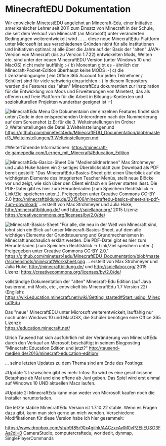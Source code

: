 # MinecraftEDU Dokumentation
Wir entwickeln MinetestEDU angelehnt an Minecraft-Edu, einer Initiative amerikanischer Lehrer seit 2011 zum Einsatz von Minecraft in der Schule, die seit dem Verkauf von Minecraft (an Microsoft) unter veränderten Bedingungen weiterentwickelt wird ...
... diese neue MinecraftEdu-Plattform unter Microsoft ist aus verschiedenen Gründen nicht für alle Institutionen und Initiativen optimal:
a) alle über die Jahre auf der Basis der "alten" JAVA-Version von Minecraft (bis zu Version 1.7.22) entwickelten Mods, Welten etc. sind unter der neuen MinecraftEDU Version (unter Windows 10 und MacOS) nicht mehr lauffähig :-(
b) Monentan gibt es - ähnlich der Minecraft-Pocket-Edition überhaupt keine MODS :-(
c) die Lizenzbedingungen ( ein Office 365 Account für jeden Teilnehmer / Schüler) sind für viele schwierig einzurichten :-(
In diesem Repository werden die Features des "alten" MinecraftEdu dokumentiert zur Instpiration für die Entwicklung von Mods und Erweiterungen von Minetest, das als offenen und freie Plattform für die Arbeit in Bildungs-Kontexten und soziokulturellen Projekten wunderbar geeignet ist :-)

![MinecraftEdu Menu](https://github.com/minetest4edu/MInecraftEDU_Documentation/blob/master/screenshots/MCEDU_0EinstellungenBefehleMenuNumbers2.jpg)
Die Dokumentaion der einzelnen Features findet sich unter /Code in den entsprechenden Unterordnern nach der Nummerierung auf dem Screenshot
(z.B: für die 3. Welteinstellungen im Ordner 3_Welteinstellungen die Datei 3.Welteinstellungen.md
https://github.com/minetest4edu/MInecraftEDU_Documentation/blob/master/3_Welteinstellungen/3.Welteinstellungen.md   

#Weiterführende Informationen: https://minecraft-de.gamepedia.com/Lernen_mit_Minecraft#Education_Edition 

![MinecraftEdu-Basics-Sheet](https://github.com/minetest4edu/MinecraftEDU_Documentation/blob/master/minecraftEduWorksheet.png)
Die "MedienbildnerInnen" Max Strohmeyer und Julia Huke haben ein 2-seitiges Überblicksblatt zum Download als PDF bereit gestellt:
"Das MinecraftEdu-Basics-Sheet gibt einen Überblick auf die wichtigsten Elemente des integrierten Teacher Menüs, stellt neue Blöcke vor und zeigt, wie sich über den Client einfach ein Server starten lässt. Die PDF-Datei gibt es hier zum Herunterladen (zum Speichern Rechtsklick -> Link/Ziel speichern unter..). Freigegeben unter Creative Commons CC-BY 2.0
http://minecraftbildung.de/2015/06/minecraftedu-basics-sheet-als-pdf-zum-download/
...erstellt von Max Strohmeyer und Julia Huke, http://minecraftbildung.de/ und http://spiellabor.org/ 2015
Lizenz: https://creativecommons.org/licenses/by/2.0/de/

![Minecraft-Basics-Sheet](https://github.com/minetest4edu/MinecraftEDU_Documentation/blob/master/screenshots/minecraftWorksheet.png)
"Für alle, die neu in der Welt von Minecraft sind, lohnt sich ein Blick auf unser Minecraft-Basics-Sheet, auf dem alle wichtigen Elemente der Grundsteuerung und Grundmechanismen in Minecraft anschaulich erklärt werden. Die PDF-Datei gibt es hier zum Herunterladen (zum Speichern Rechtsklick -> Link/Ziel speichern unter..). Freigegeben unter Creative Commons CC-BY 2.0."
https://github.com/minetest4edu/MinecraftEDU_Documentation/blob/master/screenshots/minecraftWorksheet.png
... erstellt von Max Strohmeyer und Julia Huke, http://minecraftbildung.de/ und http://spiellabor.org/ 2015
Lizenz: https://creativecommons.org/licenses/by/2.0/de/
 

vollständige Dokumentation der "alten" Minecraft-Edu Edition (auf Java basierend, mit Mods, etc., entwickelt bis MinecraftEdu 1.7 Version 22) (English): 
https://wiki.education.minecraft.net/wiki/Getting_started#Start_using_MinecraftEdu

Das "neue" MinecraftEDU unter Microsoft weiterentwickelt, lauffähig nur noch unter Windows 10 und MacOSX, die Schüler benötigen eine Office 365 Lizenz):   
https://education.minecraft.net/

Ulrich Tausend hat sich ausführlich mit der Veränderung von MinecraftEdu durch den Verkauf an Microsoft beschäftigt in seinem Blogposting
"Minecraft: Education Edition und jetzt?"
http://tausend-medien.de/2016/minecraft-education-edition/

... seine letzten Updates zu dem Thema sind am Ende des Postings:

#Update 1:
Inzwischen gibt es mehr Infos: So wird es eine geschlossene Betaphase ab Mai und eine offene ab Juni geben. Das Spiel wird erst einmal auf Windows 10 UND aktuellen Macs laufen.

#Update 2:
MinecraftEdu kann man weder von Microsoft kaufen noch die Installer herunterladen.

Die letzte stabile MinecraftEdu Version ist 1.7.10.22 stable. Wenn es Fragen dazu gibt, kann man sich gerne an mich wenden.
Verschiedene Modifikationen für diese Version habe ich hier gesammelt: 

https://www.dropbox.com/sh/p9f85r90x4giihk/AACzxcAylM0vPZEIiEUSO3FAa?dl=0
CameraStudio, computercraftedu, worldedit, dynmap, SinglePlayerCommands


